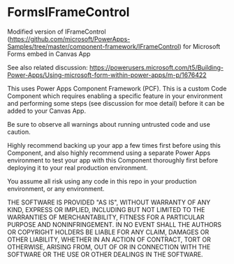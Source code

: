 # FormsIFrameControl
Modified version of IFrameControl (https://github.com/microsoft/PowerApps-Samples/tree/master/component-framework/IFrameControl)
 for Microsoft Forms embed in Canvas App

See also related discussion:
https://powerusers.microsoft.com/t5/Building-Power-Apps/Using-microsoft-form-within-power-apps/m-p/1676422



This uses Power Apps Component Framework (PCF).
This is a custom Code Component which requires enabling a specific feature in your environment and performing some steps (see discussion for moe detail) 
before it can be added to your Canvas App.

Be sure to observe all warnings about running untrusted code and use caution.

Highly recommend backing up your app a few times first before using this Component, and also highly recommend using a separate Power Apps environment to test your app with this Component thoroughly first before deploying it to your real production environment.

You assume all risk using any code in this repo in your production environment, or any environment.

THE SOFTWARE IS PROVIDED "AS IS", WITHOUT WARRANTY OF ANY KIND, EXPRESS OR
IMPLIED, INCLUDING BUT NOT LIMITED TO THE WARRANTIES OF MERCHANTABILITY,
FITNESS FOR A PARTICULAR PURPOSE AND NONINFRINGEMENT. IN NO EVENT SHALL THE
AUTHORS OR COPYRIGHT HOLDERS BE LIABLE FOR ANY CLAIM, DAMAGES OR OTHER
LIABILITY, WHETHER IN AN ACTION OF CONTRACT, TORT OR OTHERWISE, ARISING FROM,
OUT OF OR IN CONNECTION WITH THE SOFTWARE OR THE USE OR OTHER DEALINGS IN THE
SOFTWARE.
